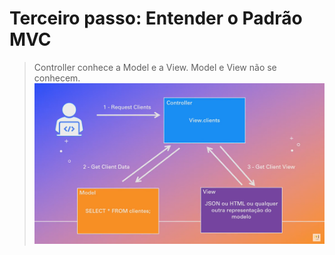 # Terceiro passo: Entender o Padrão MVC

> Controller conhece a Model e a View.
> Model e View não se conhecem.
![mvc](../img/third_mvc_class1.png)